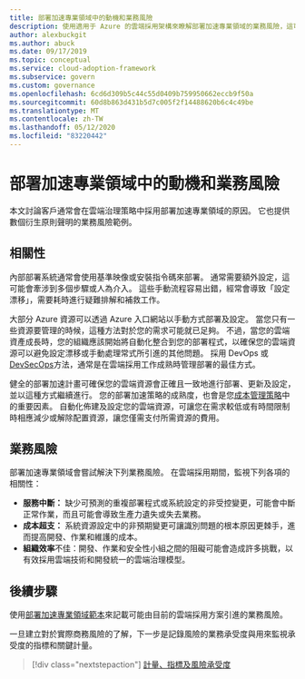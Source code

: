 ```yaml
---
title: 部署加速專業領域中的動機和業務風險
description: 使用適用于 Azure 的雲端採用架構來瞭解部署加速專業領域的業務風險，這可用於治理策略。
author: alexbuckgit
ms.author: abuck
ms.date: 09/17/2019
ms.topic: conceptual
ms.service: cloud-adoption-framework
ms.subservice: govern
ms.custom: governance
ms.openlocfilehash: 6cd6d309b5c44c55d0409b759950662eccb9f50a
ms.sourcegitcommit: 60d8b863d431b5d7c005f2f14488620b6c4c49be
ms.translationtype: MT
ms.contentlocale: zh-TW
ms.lasthandoff: 05/12/2020
ms.locfileid: "83220442"
---
```

# <a name="motivations-and-business-risks-in-the-deployment-acceleration-discipline"></a>部署加速專業領域中的動機和業務風險

本文討論客戶通常會在雲端治理策略中採用部署加速專業領域的原因。 它也提供數個衍生原則聲明的業務風險範例。

<!-- markdownlint-disable MD026 -->

## <a name="relevance"></a>相關性

內部部署系統通常會使用基準映像或安裝指令碼來部署。 通常需要額外設定，這可能會牽涉到多個步驟或人為介入。 這些手動流程容易出錯，經常會導致「設定漂移」，需要耗時進行疑難排解和補救工作。

大部分 Azure 資源可以透過 Azure 入口網站以手動方式部署及設定。 當您只有一些資源要管理的時候，這種方法對於您的需求可能就已足夠。 不過，當您的雲端資產成長時，您的組織應該開始將自動化整合到您的部署程式，以確保您的雲端資源可以避免設定漂移或手動處理常式所引進的其他問題。 採用 DevOps 或[DevSecOps](https://www.microsoft.com/devsecops)方法，通常是在雲端採用工作成熟時管理部署的最佳方式。

健全的部署加速計畫可確保您的雲端資源會正確且一致地進行部署、更新及設定，並以這種方式繼續進行。 您的部署加速策略的成熟度，也會是您[成本管理策略](../cost-management/index.md)中的重要因素。 自動化佈建及設定您的雲端資源，可讓您在需求較低或有時間限制時相應減少或解除配置資源，讓您僅需支付所需資源的費用。

## <a name="business-risk"></a>業務風險

部署加速專業領域會嘗試解決下列業務風險。 在雲端採用期間，監視下列各項的相關性：

- **服務中斷：** 缺少可預測的重複部署程式或系統設定的非受控變更，可能會中斷正常作業，而且可能會導致生產力遺失或失去業務。
- **成本超支：** 系統資源設定中的非預期變更可讓識別問題的根本原因更棘手，進而提高開發、作業和維護的成本。
- **組織效率**不佳：開發、作業和安全性小組之間的阻礙可能會造成許多挑戰，以有效採用雲端技術和開發統一的雲端治理模型。

## <a name="next-steps"></a>後續步驟

使用[部署加速專業領域範本](./template.md)來記載可能由目前的雲端採用方案引進的業務風險。

一旦建立對於實際商務風險的了解，下一步是記錄風險的業務承受度與用來監視承受度的指標和關鍵計量。

> [!div class="nextstepaction"]
> [計量、指標及風險承受度](./metrics-tolerance.md)
